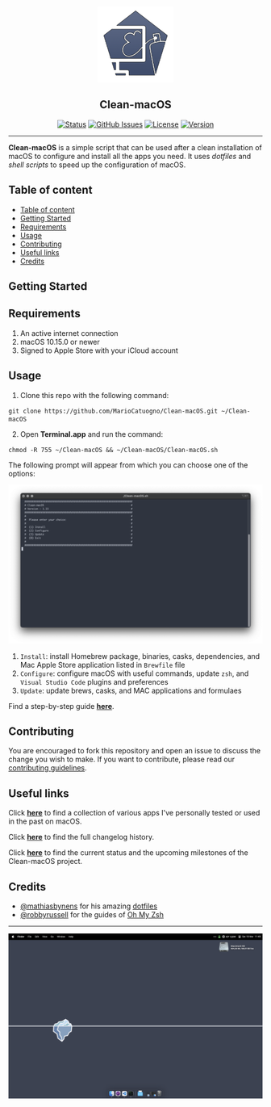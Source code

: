 <p align="center">
  <a href="https://github.com/MarioCatuogno/Clean-macOS">
 <img width=150px src="https://raw.githubusercontent.com/MarioCatuogno/Clean-macOS/master/img/logo_clean_macos.png" alt="Clean-macOS logo"></a>
</p>

<h2 align="center">Clean-macOS</h2>

<div align="center">

[![Status](https://img.shields.io/github/last-commit/MarioCatuogno/Clean-macOS.svg?style=flat-square)](https://github.com/MarioCatuogno/Clean-macOS/commits/master)
[![GitHub
Issues](https://img.shields.io/github/issues/MarioCatuogno/Clean-macOS.svg?style=flat-square)](https://github.com/MarioCatuogno/Clean-macOS/issues)
[![License](https://img.shields.io/badge/license-MIT-orange.svg?style=flat-square)](https://github.com/MarioCatuogno/Clean-macOS/blob/master/LICENSE)
[![Version](https://img.shields.io/github/v/release/MarioCatuogno/Clean-macOS.svg?style=flat-square)](https://github.com/MarioCatuogno/Clean-macOS/releases)

</div>

---

__Clean-macOS__ is a simple script that can be used after a clean installation
of macOS to configure and install all the apps you need. It uses _dotfiles_ and
_shell scripts_ to speed up the configuration of macOS.

## Table of content

- [Table of content](#table-of-content)
- [Getting Started](#getting-started)
- [Requirements](#requirements)
- [Usage](#usage)
- [Contributing](#contributing)
- [Useful links](#useful-links)
- [Credits](#credits)

## Getting Started

## Requirements

1. An active internet connection
2. macOS 10.15.0 or newer
3. Signed to Apple Store with your iCloud account

## Usage

1. Clone this repo with the following command:

  ```shell
  git clone https://github.com/MarioCatuogno/Clean-macOS.git ~/Clean-macOS
  ```

2. Open __Terminal.app__ and run the command:

  ```shell
  chmod -R 755 ~/Clean-macOS && ~/Clean-macOS/Clean-macOS.sh
  ```

The following prompt will appear from which you can choose one of the options:

<p align="center">
  <a href="https://github.com/MarioCatuogno/Clean-macOS">
  <img width=600px src="https://raw.githubusercontent.com/MarioCatuogno/Clean-macOS/master/img/scrn_cleanmacos_terminal.png" alt="Clean-macOS terminal"><br></a>
</p>

1. `Install`: install Homebrew package, binaries, casks, dependencies, and Mac
   Apple Store application listed in `Brewfile` file
2. `Configure`: configure macOS with useful commands, update `zsh`, and `Visual
   Studio Code` plugins and preferences
3. `Update`: update brews, casks, and MAC applications and formulaes

Find a step-by-step guide
[__here__](https://github.com/MarioCatuogno/Clean-macOS/blob/master/doc/SETUP.md).

## Contributing

You are encouraged to fork this repository and open an issue to discuss the
change you wish to make. If you want to contribute, please read our
[contributing guidelines](https://github.com/MarioCatuogno/Clean-macOS/blob/master/doc/CONTRIBUTING.md).

## Useful links

Click
[__here__](https://github.com/MarioCatuogno/Clean-macOS/blob/master/doc/APPLIST.md)
to find a collection of various apps I've personally tested or used in the past
on macOS.

Click
[__here__](https://github.com/MarioCatuogno/Clean-macOS/blob/master/doc/CHANGELOG.md)
to find the full changelog history.

Click [__here__](https://github.com/MarioCatuogno/Clean-macOS/projects/8) to
find the current status and the upcoming milestones of the Clean-macOS project.

## Credits

- [@mathiasbynens](https://github.com/mathiasbynens) for his amazing
  [dotfiles](https://github.com/mathiasbynens/dotfiles)
- [@robbyrussell](https://github.com/robbyrussell) for the guides of [Oh My
  Zsh](https://github.com/robbyrussell/oh-my-zsh)

---

<p align="center">
  <a href="https://github.com/MarioCatuogno/Clean-macOS">
  <img width=600px src="https://raw.githubusercontent.com/MarioCatuogno/Clean-macOS/master/img/scrn_mydesktop.png" alt="Clean-macOS desktop"><br></a>
</p>
